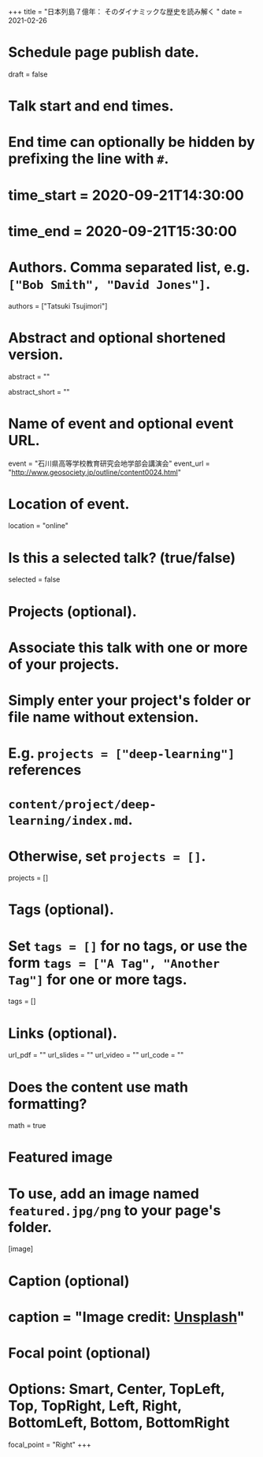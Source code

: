 +++
title = "日本列島７億年： そのダイナミックな歴史を読み解く "
date = 2021-02-26

# Schedule page publish date.
draft = false

# Talk start and end times.
#   End time can optionally be hidden by prefixing the line with `#`.
# time_start = 2020-09-21T14:30:00
# time_end = 2020-09-21T15:30:00

# Authors. Comma separated list, e.g. `["Bob Smith", "David Jones"]`.
authors = ["Tatsuki Tsujimori"]

# Abstract and optional shortened version.
abstract = ""

abstract_short = ""

# Name of event and optional event URL.
event = "石川県高等学校教育研究会地学部会講演会"
event_url = "http://www.geosociety.jp/outline/content0024.html"

# Location of event.
location = "online"

# Is this a selected talk? (true/false)
selected = false

# Projects (optional).
#   Associate this talk with one or more of your projects.
#   Simply enter your project's folder or file name without extension.
#   E.g. `projects = ["deep-learning"]` references 
#   `content/project/deep-learning/index.md`.
#   Otherwise, set `projects = []`.
projects = []

# Tags (optional).
#   Set `tags = []` for no tags, or use the form `tags = ["A Tag", "Another Tag"]` for one or more tags.
tags = []

# Links (optional).
url_pdf = ""
url_slides = ""
url_video = ""
url_code = ""

# Does the content use math formatting?
math = true

# Featured image
# To use, add an image named `featured.jpg/png` to your page's folder. 
[image]
  # Caption (optional)
#  caption = "Image credit: [**Unsplash**](https://unsplash.com/photos/bzdhc5b3Bxs)"

  # Focal point (optional)
  # Options: Smart, Center, TopLeft, Top, TopRight, Left, Right, BottomLeft, Bottom, BottomRight
  focal_point = "Right"
+++
